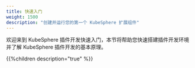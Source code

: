 ```yaml
---
title: 快速入门
weight: 1500
description: "创建并运行您的第一个 KubeSphere 扩展组件"
---
```


欢迎来到 KubeSphere 插件开发快速入门，本节将帮助您快速搭建插件开发环境并了解 KubeSphere 插件开发的基本原理。

{{%children description="true" %}}
